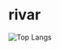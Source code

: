 # rivar
![Top Langs](https://github-readme-stats.vercel.app/api/top-langs/?username=myusername&hide=javascript,css,scss,html&theme=tokyonight)
